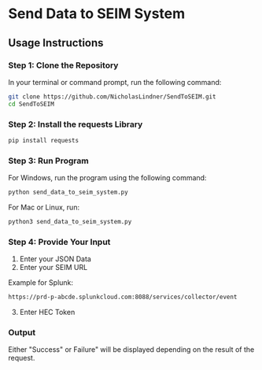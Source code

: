 # Send Data to SEIM System

## Usage Instructions
### Step 1: Clone the Repository
In your terminal or command prompt, run the following command:
```bash
git clone https://github.com/NicholasLindner/SendToSEIM.git
cd SendToSEIM
```

### Step 2: Install the requests Library
```bash
pip install requests
```

### Step 3: Run Program
For Windows, run the program using the following command:
```bash
python send_data_to_seim_system.py
```
For Mac or Linux, run:
```bash
python3 send_data_to_seim_system.py
```

### Step 4: Provide Your Input
1. Enter your JSON Data
2. Enter your SEIM URL


  Example for Splunk:
```bash
https://prd-p-abcde.splunkcloud.com:8088/services/collector/event
```
3. Enter HEC Token

### Output
Either "Success" or Failure" will be displayed depending on the result of the request.
